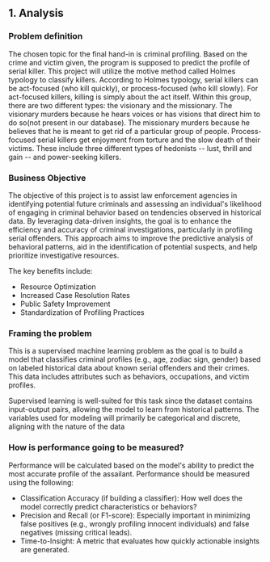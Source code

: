 ## 1. Analysis
### Problem definition
The chosen topic for the final hand-in is criminal profiling. Based on the crime and victim given, the program is supposed to predict the profile of serial killer. This project will utilize the motive method called Holmes typology to classify killers. ­Acc­ording to Holmes typology, serial killers can be act-focused (who kill quickly), or process-focused (who kill slowly).  For act-focused killers, killing is simply about the act itself. 
Within this group, there are two different types: the visionary and the missionary.
The visionary murders because he hears voices or has visions that direct him to do so(not present in our database). The missionary murders because he believes that he is meant to get rid of a particular group of people.
Process-focused serial killers get enjoyment from torture and the slow death of their victims. 
These include three different types of hedonists -- lust, thrill and gain -- and power-seeking killers.

### Business Objective
The objective of this project is to assist law enforcement agencies in identifying potential future criminals and assessing an individual's likelihood of engaging in criminal behavior based on tendencies observed in historical data. By leveraging data-driven insights, the goal is to enhance the efficiency and accuracy of criminal investigations, particularly in profiling serial offenders. This approach aims to improve the predictive analysis of behavioral patterns, aid in the identification of potential suspects, and help prioritize investigative resources.

The key benefits include:

* Resource Optimization
* Increased Case Resolution Rates
* Public Safety Improvement
* Standardization of Profiling Practices

### Framing the problem
This is a supervised machine learning problem as the goal is to build a model that classifies criminal profiles (e.g., age, zodiac sign, gender) based on labeled historical data about known serial offenders and their crimes. This data includes attributes such as behaviors, occupations, and victim profiles.

Supervised learning is well-suited for this task since the dataset contains input-output pairs, allowing the model to learn from historical patterns. The variables used for modeling will primarily be categorical and discrete, aligning with the nature of the data

### How is performance going to be measured?
Performance will be calculated based on the model's ability to predict the most accurate profile of the assailant.
Performance should be measured using the following:
* Classification Accuracy (if building a classifier): How well does the model correctly predict characteristics or behaviors?
* Precision and Recall (or F1-score): Especially important in minimizing false positives (e.g., wrongly profiling innocent individuals) and false negatives (missing critical leads).
* Time-to-Insight: A metric that evaluates how quickly actionable insights are generated.

